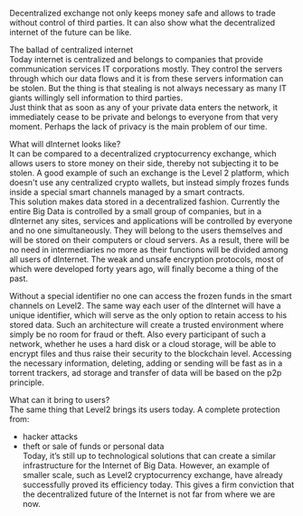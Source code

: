 Decentralized exchange not only keeps money safe and allows to trade without control of third parties. It can also show what the decentralized internet of the future can be like.<br>

The ballad of centralized internet<br>
Today internet is centralized and belongs to companies that provide communication services  IT corporations mostly. They control the servers through which our data flows and it is from these servers information can be stolen. But the thing is that stealing is not always necessary as many IT giants willingly sell information to third parties.<br>
Just think that as soon as any of your private data enters the network, it immediately cease to be private and belongs to everyone from that very moment. Perhaps the lack of privacy is the main problem of our time.<br>

What will dInternet looks like?<br>
It can be compared to a decentralized cryptocurrency exchange, which allows users to store money on their side, thereby not subjecting it to be stolen. A good example of such an exchange is the Level 2 platform, which doesn't use any centralized crypto wallets, but instead simply frozes funds inside a special smart channels managed by a smart contracts.<br>
This solution makes data stored in a decentralized fashion. Currently the entire Big Data is controlled by a small group of companies, but in a dInternet any sites, services and applications will be controlled by everyone and no one simultaneously. They will belong to the users themselves and will be stored on their computers or cloud servers. As a result, there will be no need in intermediaries no more as their functions will be divided among all users of dInternet. The weak and unsafe encryption protocols, most of which were developed forty years ago, will finally become a thing of the past.<br>

Without a special identifier no one can access the frozen funds in the smart channels on Level2. The same way each user of the dInternet will have a unique identifier, which will serve as the only option to retain access to his stored data. Such an architecture will create a trusted environment where simply be no room for fraud or theft. Also every participant of such a network, whether he uses a hard disk or a cloud storage, will be able to encrypt files and thus raise their security to the blockchain level. Accessing the necessary information, deleting, adding or sending will be fast as in a torrent trackers, ad storage and transfer of data will be based on the p2p principle.<br>

What can it bring to users?<br>
The same thing that Level2 brings its users today. A complete protection from:<br>
- hacker attacks<br>
- theft or sale of funds or personal data<br>
Today, it’s still up to technological solutions that can create a similar infrastructure for the Internet of Big Data. However, an example of smaller scale, such as Level2 cryptocurrency exchange, have already successfully proved its efficiency today. This gives a firm conviction that the decentralized future of the Internet is not far from where we are now.
